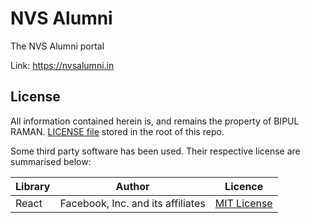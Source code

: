 # NVS Alumni

The NVS Alumni portal

Link: https://nvsalumni.in

## License
All information contained herein is, and remains the property of BIPUL RAMAN. [LICENSE file](./LICENSE) stored in the root of this repo.

Some third party software has been used. Their respective license are summarised below:

|Library|Author|Licence|
|---|---|---|
|React|Facebook, Inc. and its affiliates|[MIT License](https://github.com/facebook/react/blob/master/LICENSE)|
